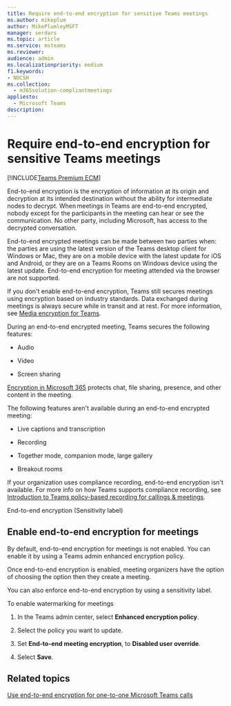 ```yaml
---
title: Require end-to-end encryption for sensitive Teams meetings
ms.author: mikeplum
author: MikePlumleyMSFT
manager: serdars
ms.topic: article
ms.service: msteams
ms.reviewer: 
audience: admin
ms.localizationpriority: medium
f1.keywords:
- NOCSH
ms.collection: 
  - m365solution-compliantmeetings
appliesto: 
  - Microsoft Teams
description: 
---
```


# Require end-to-end encryption for sensitive Teams meetings

[!INCLUDE[Teams Premium ECM](includes/teams-premium-ecm.md)]

End-to-end encryption is the encryption of information at its origin and decryption at its intended destination without the ability for intermediate nodes to decrypt. When meetings in Teams are end-to-end encrypted, nobody except for the participants in the meeting can hear or see the communication. No other party, including Microsoft, has access to the decrypted conversation.

End-to-end encrypted meetings can be made between two parties when: the parties are using the latest version of the Teams desktop client for Windows or Mac, they are on a mobile device with the latest update for iOS and Android, or they are on a Teams Rooms on Windows device using the latest update. End-to-end encryption for meeting attended via the browser are not supported.

If you don't enable end-to-end encryption, Teams still secures meetings using encryption based on industry standards. Data exchanged during meetings is always secure while in transit and at rest. For more information, see [Media encryption for Teams](teams-security-guide.md#media-encryption).

During an end-to-end encrypted meeting, Teams secures the following features:

- Audio

- Video

- Screen sharing

[Encryption in Microsoft 365](/microsoft-365/compliance/encryption) protects chat, file sharing, presence, and other content in the meeting.

The following features aren't available during an end-to-end encrypted meeting:

- Live captions and transcription

- Recording

- Together mode, companion mode, large gallery

- Breakout rooms

If your organization uses compliance recording, end-to-end encryption isn't available. For more info on how Teams supports compliance recording, see [Introduction to Teams policy-based recording for callings & meetings](teams-recording-policy.md).

End-to-end encryption (Sensitivity label)

## Enable end-to-end encryption for meetings

By default, end-to-end encryption for meetings is not enabled. You can enable it by using a Teams admin enhanced encryption policy.

Once end-to-end encryption is enabled, meeting organizers have the option of choosing the option then they create a meeting.

You can also enforce end-to-end encryption by using a sensitivity label.
 
To enable watermarking for meetings

1. In the Teams admin center, select **Enhanced encryption policy**.

1. Select the policy you want to update.

1. Set **End-to-end meeting encryption**, to **Disabled user override**.

1. Select **Save**.

## Related topics

[Use end-to-end encryption for one-to-one Microsoft Teams calls](/MicrosoftTeams/teams-end-to-end-encryption)